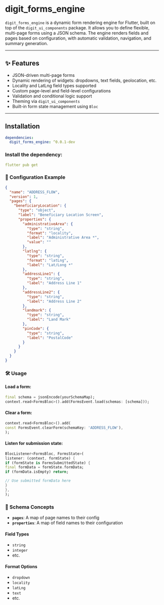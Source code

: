 # digit_forms_engine

`digit_forms_engine` is a dynamic form rendering engine for Flutter, built on top of the `digit_ui_components` package. It allows you to define flexible, multi-page forms using a JSON schema. The engine renders fields and pages based on configuration, with automatic validation, navigation, and summary generation.

---

## ✨ Features

- JSON-driven multi-page forms
- Dynamic rendering of widgets: dropdowns, text fields, geolocation, etc.
- Locality and LatLng field types supported
- Custom page-level and field-level configurations
- Validation and conditional logic support
- Theming via `digit_ui_components`
- Built-in form state management using `Bloc`

---

## Installation

```yaml
dependencies:
  digit_forms_engine: ^0.0.1-dev
  ````

### Install the dependency:

```yaml
flutter pub get
  ````

### 🧾 Configuration Example

```json
{
  "name": "ADDRESS_FLOW",
  "version": 1,
  "pages": {
    "beneficiaryLocation": {
      "type": "object",
      "label": "Beneficiary Location Screen",
      "properties": {
        "administrativeArea": {
          "type": "string",
          "format": "locality",
          "label": "Administrative Area *",
          "value": ""
        },
        "latlng": {
          "type": "string",
          "format": "latLng",
          "label": "Lat/Long *"
        },
        "addressLine1": {
          "type": "string",
          "label": "Address Line 1"
        },
        "addressLine2": {
          "type": "string",
          "label": "Address Line 2"
        },
        "landmark": {
          "type": "string",
          "label": "Land Mark"
        },
        "pinCode": {
          "type": "string",
          "label": "PostalCode"
        }
      }
    }
  }
}
````

### 🛠️ Usage

#### Load a form:

```dart
final schema = jsonEncode(yourSchemaMap);
context.read<FormsBloc>().add(FormsEvent.load(schemas: [schema]));
```

#### Clear a form:
```dart
context.read<FormsBloc>().add(
const FormsEvent.clearForm(schemaKey: 'ADDRESS_FLOW'),
);
```

#### Listen for submission state:
```dart
BlocListener<FormsBloc, FormsState>(
listener: (context, formState) {
if (formState is FormsSubmittedState) {
final formData = formState.formData;
if (formData.isEmpty) return;

// Use submitted formData here
}
},
);
```

### 🧩 Schema Concepts

- **`pages`**: A map of page names to their config
- **`properties`**: A map of field names to their configuration

#### Field Types
- `string`
- `integer`
- etc.

#### Format Options
- `dropdown`
- `locality`
- `latLng`
- `text`
- etc.



